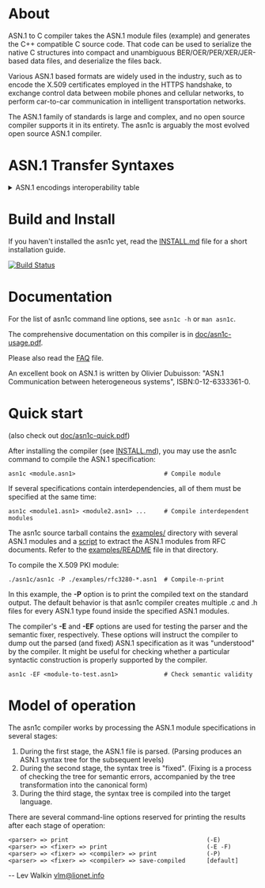 # About

ASN.1 to C compiler takes the ASN.1 module files (example) and generates
the C++ compatible C source code. That code can be used to serialize
the native C structures into compact and unambiguous BER/OER/PER/XER/JER-based
data files, and deserialize the files back.

Various ASN.1 based formats are widely used in the industry,
such as to encode the X.509 certificates employed in the HTTPS handshake,
to exchange control data between mobile phones and cellular networks,
to perform car-to-car communication in intelligent transportation networks.

The ASN.1 family of standards is large and complex, and no open source
compiler supports it in its entirety.
The asn1c is arguably the most evolved open source ASN.1 compiler.

# ASN.1 Transfer Syntaxes
<details>
<summary>ASN.1 encodings interoperability table</summary>

The ASN.1 family of standards define a number of ways to encode data,
including byte-oriented (e.g., BER), bit-oriented (e.g., PER),
and textual (e.g., XER). Some encoding variants (e.g., DER) are just stricter
variants of the more general encodings (e.g., BER).

The interoperability table below specifies which API functions can be used
to exchange data in a compatible manner. If you need to _produce_ data
conforming to the standard specified in the column 1,
use the API function in the column 2.
If you need to _process_ data conforming to the standard(s) specified in the
column 3, use the API function specified in column 4.
See the [doc/asn1c-usage.pdf](doc/asn1c-usage.pdf) for details.

Encoding       | API function               | Understood by | API function
-------------- | -------------------------- | ------------- | -------------
BER            | der_encode()               | BER           | ber_decode()
DER            | der_encode()               | DER, BER      | ber_decode()
CER            | _not supported_            | CER, BER      | ber_decode()
BASIC-OER      | oer_encode()               | *-OER         | oer_decode()
CANONICAL-OER  | oer_encode()               | *-OER         | oer_decode()
BASIC-UPER     | uper_encode()              | *-UPER        | uper_decode()
CANONICAL-UPER | uper_encode()              | *-UPER        | uper_decode()
BASIC-APER     | aper_encode()              | *-APER        | aper_decode()
CANONICAL-APER | aper_encode()              | *-APER        | aper_decode()
BASIC-XER      | xer_encode(XER_F_BASIC)    | *-XER         | xer_decode()
CANONICAL-XER  | xer_encode(XER_F_CANONICAL)| *-XER         | xer_decode()
JER            | jer_encode()               | JER           | jer_decode()

*) Asterisk means both BASIC and CANONICAL variants.
</details>

# Build and Install

If you haven't installed the asn1c yet, read the [INSTALL.md](INSTALL.md) file
for a short installation guide.

[![Build Status](https://travis-ci.com/mouse07410/asn1c.svg?branch=vlm_master)](https://travis-ci.com/mouse07410/asn1c)

# Documentation

For the list of asn1c command line options, see `asn1c -h` or `man asn1c`.

The comprehensive documentation on this compiler is in [doc/asn1c-usage.pdf](doc/asn1c-usage.pdf).

Please also read the [FAQ](FAQ) file.

An excellent book on ASN.1 is written by Olivier Dubuisson:
"ASN.1 Communication between heterogeneous systems", ISBN:0-12-6333361-0.

# Quick start

(also check out [doc/asn1c-quick.pdf](doc/asn1c-quick.pdf))

After installing the compiler (see [INSTALL.md](INSTALL.md)), you may use
the asn1c command to compile the ASN.1 specification:

    asn1c <module.asn1>                         # Compile module

If several specifications contain interdependencies, all of them must be
specified at the same time:

    asn1c <module1.asn1> <module2.asn1> ...     # Compile interdependent modules

The asn1c source tarball contains the [examples/](examples/) directory
with several ASN.1 modules and a [script](examples/crfc2asn1.pl)
to extract the ASN.1 modules from RFC documents.
Refer to the [examples/README](examples/README) file in that directory.

To compile the X.509 PKI module:

    ./asn1c/asn1c -P ./examples/rfc3280-*.asn1  # Compile-n-print

In this example, the **-P** option is to print the compiled text on the
standard output. The default behavior is that asn1c compiler creates
multiple .c and .h files for every ASN.1 type found inside the specified
ASN.1 modules.

The compiler's **-E** and **-EF** options are used for testing the parser and
the semantic fixer, respectively. These options will instruct the compiler
to dump out the parsed (and fixed) ASN.1 specification as it was
"understood" by the compiler. It might be useful for checking
whether a particular syntactic construction is properly supported
by the compiler.

    asn1c -EF <module-to-test.asn1>             # Check semantic validity

# Model of operation

The asn1c compiler works by processing the ASN.1 module specifications
in several stages:

1. During the first stage, the ASN.1 file is parsed.
   (Parsing produces an ASN.1 syntax tree for the subsequent levels)
2. During the second stage, the syntax tree is "fixed".
   (Fixing is a process of checking the tree for semantic errors,
   accompanied by the tree transformation into the canonical form)
3. During the third stage, the syntax tree is compiled into the target language.

There are several command-line options reserved for printing the results
after each stage of operation:

    <parser> => print                                       (-E)
    <parser> => <fixer> => print                            (-E -F)
    <parser> => <fixer> => <compiler> => print              (-P)
    <parser> => <fixer> => <compiler> => save-compiled      [default]


-- 
Lev Walkin
vlm@lionet.info
